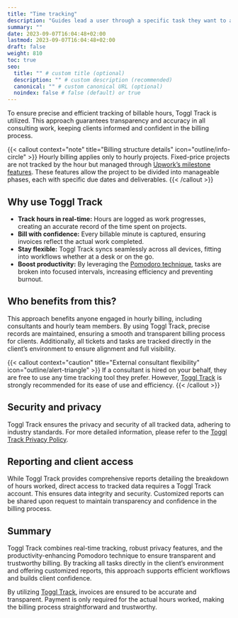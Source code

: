 ```yaml
---
title: "Time tracking"
description: "Guides lead a user through a specific task they want to accomplish, often with a sequence of steps."
summary: ""
date: 2023-09-07T16:04:48+02:00
lastmod: 2023-09-07T16:04:48+02:00
draft: false
weight: 810
toc: true
seo:
  title: "" # custom title (optional)
  description: "" # custom description (recommended)
  canonical: "" # custom canonical URL (optional)
  noindex: false # false (default) or true
---
```


To ensure precise and efficient tracking of billable hours, Toggl Track is utilized. This approach guarantees transparency and accuracy in all consulting work, keeping clients informed and confident in the billing process.

{{< callout context="note" title="Billing structure details" icon="outline/info-circle" >}}
Hourly billing applies only to hourly projects. Fixed-price projects are not tracked by the hour but managed through [Upwork’s milestone features]([https://www.upwork.com/i/how-it-works/client/milestones/](https://www.upwork.com/resources/how-to-create-milestones-on-upwork)). These features allow the project to be divided into manageable phases, each with specific due dates and deliverables.
{{< /callout >}}

## Why use Toggl Track

- **Track hours in real-time:** Hours are logged as work progresses, creating an accurate record of the time spent on projects.
- **Bill with confidence:** Every billable minute is captured, ensuring invoices reflect the actual work completed.
- **Stay flexible:** Toggl Track syncs seamlessly across all devices, fitting into workflows whether at a desk or on the go.
- **Boost productivity:** By leveraging the [Pomodoro technique](https://toggl.com/track/pomodoro-timer-toggl/), tasks are broken into focused intervals, increasing efficiency and preventing burnout.

## Who benefits from this?

This approach benefits anyone engaged in hourly billing, including consultants and hourly team members. By using Toggl Track, precise records are maintained, ensuring a smooth and transparent billing process for clients. Additionally, all tickets and tasks are tracked directly in the client’s environment to ensure alignment and full visibility.

{{< callout context="caution" title="External consultant flexibility" icon="outline/alert-triangle" >}}
If a consultant is hired on your behalf, they are free to use any time tracking tool they prefer. However, [Toggl Track](https://toggl.com/track/) is strongly recommended for its ease of use and efficiency.
{{< /callout >}}

## Security and privacy

Toggl Track ensures the privacy and security of all tracked data, adhering to industry standards. For more detailed information, please refer to the [Toggl Track Privacy Policy](https://toggl.com/legal/track/privacy/).

## Reporting and client access

While Toggl Track provides comprehensive reports detailing the breakdown of hours worked, direct access to tracked data requires a Toggl Track account. This ensures data integrity and security. Customized reports can be shared upon request to maintain transparency and confidence in the billing process.

## Summary

Toggl Track combines real-time tracking, robust privacy features, and the productivity-enhancing Pomodoro technique to ensure transparent and trustworthy billing. By tracking all tasks directly in the client’s environment and offering customized reports, this approach supports efficient workflows and builds client confidence.

By utilizing [Toggl Track](https://toggl.com/track/), invoices are ensured to be accurate and transparent. Payment is only required for the actual hours worked, making the billing process straightforward and trustworthy.
